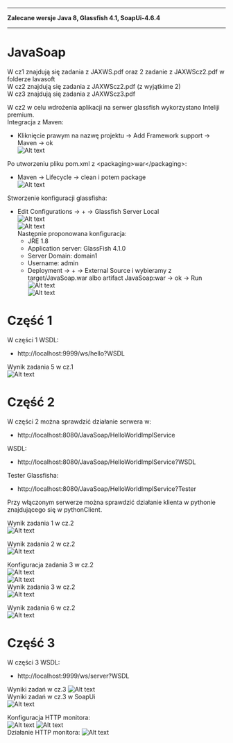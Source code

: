 ___
**Zalecane wersje Java 8, Glassfish 4.1, SoapUi-4.6.4**
___
# JavaSoap
W cz1 znajdują się zadania z JAXWS.pdf oraz 2 zadanie z JAXWScz2.pdf w folderze lavasoft  
W cz2 znajdują się zadania z JAXWScz2.pdf (z wyjątkime 2)  
W cz3 znajdują się zadania z JAXWScz3.pdf

W cz2 w celu wdrożenia aplikacji na serwer glassfish wykorzystano Inteliji premium.  
Integracja z Maven:
 - Kliknięcie prawym na nazwę projektu -> Add Framework support -> Maven -> ok  
![Alt text](screens/addMaven.jpg?raw=true "Add Maven")

Po utworzeniu pliku pom.xml z &lt;packaging&gt;war&lt;/packaging&gt;:
 - Maven -> Lifecycle -> clean i potem package  
![Alt text](screens/mavenLifecycle.jpg?raw=true "Maven Lifecycle")  

Stworzenie konfiguracji glassfisha:
 - Edit Configurations -> + -> Glassfish Server Local  
   ![Alt text](screens/editConfiguration.jpg?raw=true "Konfiguracja cz.1")  
   ![Alt text](screens/editConfiguration2.jpg?raw=true "Konfiguracja cz.2")  
   Następnie proponowana konfiguracja:
   - JRE 1.8
   - Application server: GlassFish 4.1.0
   - Server Domain: domain1
   - Username: admin
   - Deployment -> + -> External Source i wybieramy z target/JavaSoap.war albo artifact JavaSoap:war -> ok -> Run  
  ![Alt text](screens/editConfiguration3.jpg?raw=true "Konfiguracja cz.3")  
  ![Alt text](screens/editConfiguration4.jpg?raw=true "Konfiguracja cz.4")


Część 1
======  
W części 1 WSDL:
- http://localhost:9999/ws/hello?WSDL

Wynik zadania 5 w cz.1  
![Alt text](screens/tcpMonitor.jpg?raw=true "Wynik zad 5 z cz.1")  


Część 2
======
W części 2 można sprawdzić działanie serwera w:
- http://localhost:8080/JavaSoap/HelloWorldImplService  

WSDL:
- http://localhost:8080/JavaSoap/HelloWorldImplService?WSDL

Tester Glassfisha:
- http://localhost:8080/JavaSoap/HelloWorldImplService?Tester

Przy włączonym serwerze można sprawdzić działanie klienta w pythonie znajdującego się w pythonClient.

Wynik zadania 1 w cz.2  
![Alt text](screens/cz2zad1Wynik.png?raw=true "Wynik zad 1 z cz.2")

Wynik zadania 2 w cz.2  
![Alt text](screens/cz2zad2Wynik.png?raw=true "Wynik zad 2 z cz.2")

Konfiguracja zadania 3 w cz.2  
![Alt text](screens/cz2zad3Konfiguracja1.jpg?raw=true "Konfiguracja1 zad 3 z cz.2")  
![Alt text](screens/cz2zad3Konfiguracja2.png?raw=true "Konfiguracja2 zad 3 z cz.2")  
Wynik zadania 3 w cz.2  
![Alt text](screens/cz2zad3Wynik.png?raw=true "Wynik zad 3 z cz.2")  

Wynik zadania 6 w cz.2  
![Alt text](screens/cz2zad6Wynik.png?raw=true "Wynik zad 6 z cz.2")


Część 3
======
W części 3 WSDL:
- http://localhost:9999/ws/server?WSDL

Wyniki zadań w cz.3
![Alt text](screens/cz3zadaniaWynik.png?raw=true "Wynik wszystkich zadań z części 3")  
Wyniki zadań w cz.3 w SoapUi  
![Alt text](screens/cz3zadaniaWynikSoapUi.png?raw=true "Wynik wszystkich zadań z części 3")  

Konfiguracja HTTP monitora:  
![Alt text](screens/cz3MonitorKonfiguracja1.jpg?raw=true "Konfiguracja monitora Http1")
![Alt text](screens/cz3MonitorKonfiguracja2.png?raw=true "Konfiguracja monitora Http2")  
Działanie HTTP monitora:
![Alt text](screens/cz3Monitor.png?raw=true "Konfiguracja monitora Http1")  
